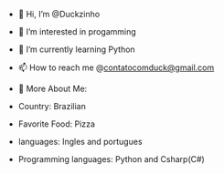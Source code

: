 - 👋 Hi, I’m @Duckzinho
- 👀 I’m interested in progamming
- 🌱 I’m currently learning Python
- 📫 How to reach me @contatocomduck@gmail.com 


- 👀 More About Me:

- Country: Brazilian
- Favorite Food: Pizza
- languages: Ingles and portugues
- Programming languages: Python and Csharp(C#)

<!---
Duckzinho/Duckzinho is a ✨ special ✨ repository because its `README.md` (this file) appears on your GitHub profile.
You can click the Preview link to take a look at your changes.
--->
